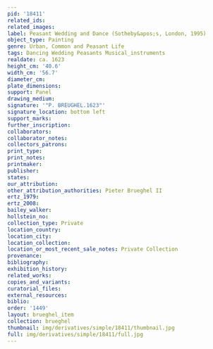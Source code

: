 ```yaml
---
pid: '18411'
related_ids: 
related_images: 
label: Peasant Wedding and Dance (Sotheby&apos;s, London, 1995)
object_type: Painting
genre: Urban, Common and Peasant Life
tags: Dancing Wedding Peasants Musical_instruments
realdate: ca. 1623
height_cm: '40.6'
width_cm: '56.7'
diameter_cm: 
plate_dimensions: 
support: Panel
drawing_medium: 
signature: '"P. BREUGHEL.1623"'
signature_location: bottom left
support_marks: 
further_inscription: 
collaborators: 
collaborator_notes: 
collectors_patrons: 
print_type: 
print_notes: 
printmaker: 
publisher: 
states: 
our_attribution: 
other_attribution_authorities: Pieter Brueghel II
ertz_1979: 
ertz_2008: 
bailey_walker: 
hollstein_no: 
collection_type: Private
location_country: 
location_city: 
location_collection: 
location_or_most_recent_sale_notes: Private Collection
provenance: 
bibliography: 
exhibition_history: 
related_works: 
copies_and_variants: 
curatorial_files: 
external_resources: 
biblio: 
order: '1449'
layout: brueghel_item
collection: brueghel
thumbnail: img/derivatives/simple/18411/thumbnail.jpg
full: img/derivatives/simple/18411/full.jpg
---
```

